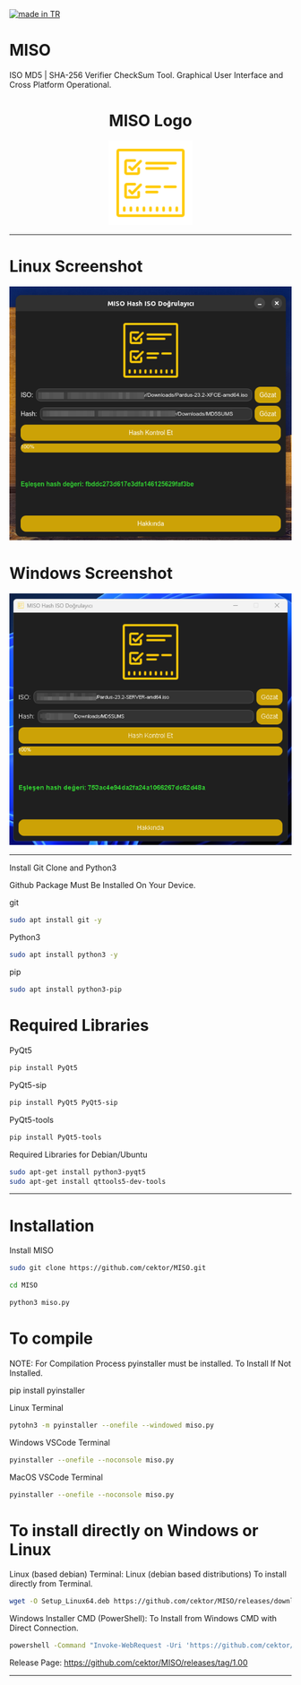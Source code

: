 <a href="#">
    <img src="https://raw.githubusercontent.com/pedromxavier/flag-badges/main/badges/TR.svg" alt="made in TR">
</a>

# MISO
ISO MD5 | SHA-256 Verifier CheckSum Tool. Graphical User Interface and Cross Platform Operational.

<h1 align="center">MISO Logo</h1>

<p align="center">
  <img src="misolo.png" alt="MISO Logo" width="150" height="150">
</p>


----------------------

# Linux Screenshot
![Linux(pardus)](screenshot/miso_linux.png)  

# Windows Screenshot
![Windows(11)](screenshot/miso_windows.png) 

--------------------
Install Git Clone and Python3

Github Package Must Be Installed On Your Device.

git
```bash
sudo apt install git -y
```

Python3
```bash
sudo apt install python3 -y 

```

pip
```bash
sudo apt install python3-pip

```

# Required Libraries

PyQt5
```bash
pip install PyQt5
```
PyQt5-sip
```bash
pip install PyQt5 PyQt5-sip
```

PyQt5-tools
```bash
pip install PyQt5-tools
```

Required Libraries for Debian/Ubuntu
```bash
sudo apt-get install python3-pyqt5
sudo apt-get install qttools5-dev-tools
```

----------------------------------


# Installation
Install MISO

```bash
sudo git clone https://github.com/cektor/MISO.git
```
```bash
cd MISO
```

```bash
python3 miso.py

```

# To compile

NOTE: For Compilation Process pyinstaller must be installed. To Install If Not Installed.

pip install pyinstaller 

Linux Terminal 
```bash
pytohn3 -m pyinstaller --onefile --windowed miso.py
```

Windows VSCode Terminal 
```bash
pyinstaller --onefile --noconsole miso.py
```

MacOS VSCode Terminal 
```bash
pyinstaller --onefile --noconsole miso.py
```

# To install directly on Windows or Linux


Linux (based debian) Terminal: Linux (debian based distributions) To install directly from Terminal.
```bash
wget -O Setup_Linux64.deb https://github.com/cektor/MISO/releases/download/1.00/Setup_Linux64.deb && sudo apt install ./Setup_Linux64.deb && sudo apt-get install -f -y
```

Windows Installer CMD (PowerShell): To Install from Windows CMD with Direct Connection.
```bash
powershell -Command "Invoke-WebRequest -Uri 'https://github.com/cektor/MISO/releases/download/1.00/Setup_Win64.exe' -OutFile 'Setup_Win64.exe'" && start /wait Setup_Win64.exe
```

Release Page: https://github.com/cektor/MISO/releases/tag/1.00

----------------------------------
